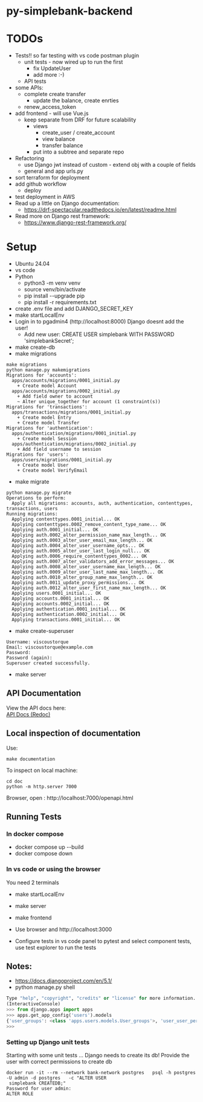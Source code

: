 # py-simplebank-backend

# TODOs
* Tests!! so far testing with vs code postman plugin
  * unit tests - now wired up to run the first
    * fix UpdateUser
    * add more :-)
  * API tests
* some APIs:
  * complete create transfer
    * update the balance, create enrties
  * renew_access_token
* add frontend - will use Vue.js
  * keep separate from DRF for future scalability
    * views
      * create_user / create_account
      * view balance
      * transfer balance
    * put into a subtree and separate repo
* Refactoring
  * use Django jwt instead of custom - extend obj with a couple of fields
  * general and app urls.py
* sort terraform for deployment
* add github workflow
  * deploy
* test deployment in AWS
* Read up a little on Django documentation:
  * https://drf-spectacular.readthedocs.io/en/latest/readme.html
* Read more on Django rest framework:
  * https://www.django-rest-framework.org/

# Setup

* Ubuntu 24.04
* vs code
* Python
    * python3 -m venv venv
    * source venv/bin/activate
    * pip install --upgrade pip
    * pip install -r requirements.txt
* create .env file and add DJANGO_SECRET_KEY
* make startLocalEnv
* Login in to pgadmin4 (http://localhost:8000) Django doesnt add the user!
    * Add new user: CREATE USER simplebank WITH PASSWORD 'simplebankSecret';
* make create-db
* make migrations
```
make migrations
python manage.py makemigrations
Migrations for 'accounts':
  apps/accounts/migrations/0001_initial.py
    + Create model Account
  apps/accounts/migrations/0002_initial.py
    + Add field owner to account
    ~ Alter unique_together for account (1 constraint(s))
Migrations for 'transactions':
  apps/transactions/migrations/0001_initial.py
    + Create model Entry
    + Create model Transfer
Migrations for 'authentication':
  apps/authentication/migrations/0001_initial.py
    + Create model Session
  apps/authentication/migrations/0002_initial.py
    + Add field username to session
Migrations for 'users':
  apps/users/migrations/0001_initial.py
    + Create model User
    + Create model VerifyEmail
```
* make migrate
```
python manage.py migrate
Operations to perform:
  Apply all migrations: accounts, auth, authentication, contenttypes, transactions, users
Running migrations:
  Applying contenttypes.0001_initial... OK
  Applying contenttypes.0002_remove_content_type_name... OK
  Applying auth.0001_initial... OK
  Applying auth.0002_alter_permission_name_max_length... OK
  Applying auth.0003_alter_user_email_max_length... OK
  Applying auth.0004_alter_user_username_opts... OK
  Applying auth.0005_alter_user_last_login_null... OK
  Applying auth.0006_require_contenttypes_0002... OK
  Applying auth.0007_alter_validators_add_error_messages... OK
  Applying auth.0008_alter_user_username_max_length... OK
  Applying auth.0009_alter_user_last_name_max_length... OK
  Applying auth.0010_alter_group_name_max_length... OK
  Applying auth.0011_update_proxy_permissions... OK
  Applying auth.0012_alter_user_first_name_max_length... OK
  Applying users.0001_initial... OK
  Applying accounts.0001_initial... OK
  Applying accounts.0002_initial... OK
  Applying authentication.0001_initial... OK
  Applying authentication.0002_initial... OK
  Applying transactions.0001_initial... OK
  ```
  * make create-superuser
```
Username: viscoustorque
Email: viscoustorque@example.com
Password: 
Password (again): 
Superuser created successfully.
```
* make server

## API Documentation

View the API docs here:  
[API Docs (Redoc)](https://viscoustorque.github.io/py-simplebank-django/openapi.html)

## Local inspection of documentation
Use:
```
make documentation
```
To inspect on local machine:
```
cd doc
python -m http.server 7000
```
Browser, open : http://localhost:7000/openapi.html

## Running Tests

### In docker compose
* docker compose up --build
* docker compose down

### In vs code or using the browser
You need 2 terminals
* make startLocalEnv
* make server
* make frontend 

* Use browser and http://localhost:3000
* Configure tests in vs code panel to pytest and select component tests, use test explorer to run the tests

## Notes:

* https://docs.djangoproject.com/en/5.1/
* python manage.py shell
```Python 3.12.3 (main, Feb  4 2025, 14:48:35) [GCC 13.3.0] on linux
Type "help", "copyright", "credits" or "license" for more information.
(InteractiveConsole)
>>> from django.apps import apps
>>> apps.get_app_config('users').models
{'user_groups': <class 'apps.users.models.User_groups'>, 'user_user_permissions': <class 'apps.users.models.User_user_permissions'>, 'user': <class 'apps.users.models.User'>, 'verifyemail': <class 'apps.users.models.VerifyEmail'>}
>>> 
```

### Setting up Django unit tests
Starting with some unit tests ... Django needs to create its db!
Provide the user with correct permissions to create db
```
docker run -it --rm --network bank-network postgres   psql -h postgres -U admin -d postgres   -c "ALTER USER
 simplebank CREATEDB;"
Password for user admin: 
ALTER ROLE
```
